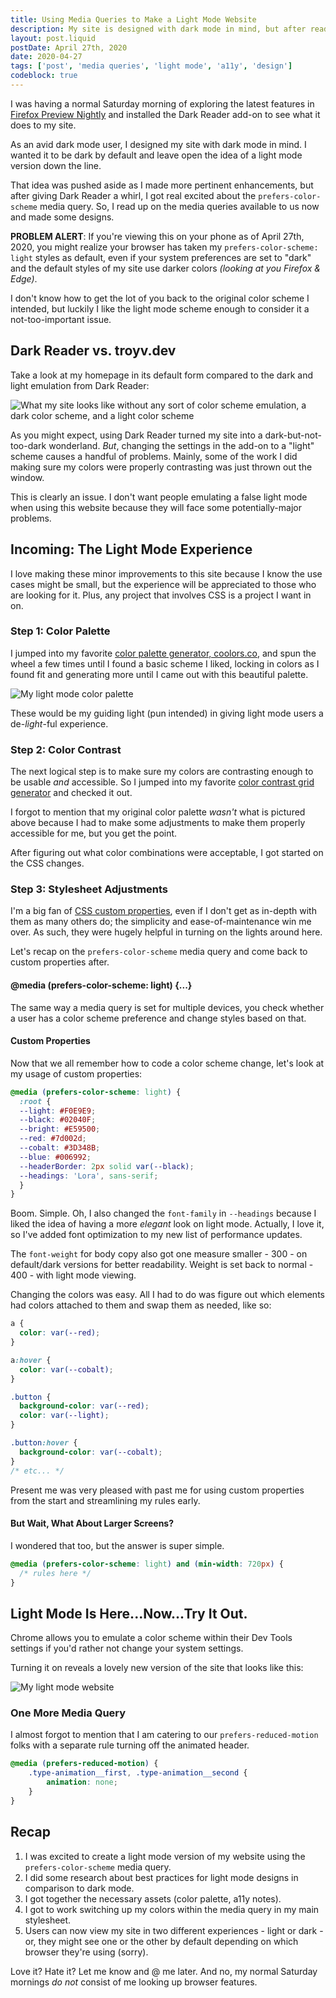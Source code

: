 ```yaml
---
title: Using Media Queries to Make a Light Mode Website
description: My site is designed with dark mode in mind, but after reading about the latest in media query news, I was antsy to give light mode users a unique experience.
layout: post.liquid
postDate: April 27th, 2020
date: 2020-04-27
tags: ['post', 'media queries', 'light mode', 'a11y', 'design']
codeblock: true
---
```

I was having a normal Saturday morning of exploring the latest features in [Firefox Preview Nightly](https://play.google.com/store/apps/details?id=org.mozilla.fenix.nightly) and installed the Dark Reader add-on to see what it does to my site.

As an avid dark mode user, I designed my site with dark mode in mind. I wanted it to be dark by default and leave open the idea of a light mode version down the line.

That idea was pushed aside as I made more pertinent enhancements, but after giving Dark Reader a whirl, I got real excited about the `prefers-color-scheme` media query. So, I read up on the media queries available to us now and made some designs.

**PROBLEM ALERT**: If you're viewing this on your phone as of April 27th, 2020, you might realize your browser has taken my `prefers-color-scheme: light` styles as default, even if your system preferences are set to "dark" and the default styles of my site use darker colors _(looking at you Firefox & Edge)_.

I don't know how to get the lot of you back to the original color scheme I intended, but luckily I like the light mode scheme enough to consider it a not-too-important issue.

## Dark Reader vs. troyv.dev
Take a look at my homepage in its default form compared to the dark and light emulation from Dark Reader:

![What my site looks like without any sort of color scheme emulation, a dark color scheme, and a light color scheme](/images/mobile-all-three.png)

As you might expect, using Dark Reader turned my site into a dark-but-not-too-dark wonderland. _But_, changing the settings in the add-on to a "light" scheme causes a handful of problems. Mainly, some of the work I did making sure my colors were properly contrasting was just thrown out the window.

This is clearly an issue. I don't want people emulating a false light mode when using this website because they will face some potentially-major problems.

## Incoming: The Light Mode Experience
I love making these minor improvements to this site because I know the use cases might be small, but the experience will be appreciated to those who are looking for it. Plus, any project that involves CSS is a project I want in on.

### Step 1: Color Palette
I jumped into my favorite [color palette generator, coolors.co](https://coolors.co/), and spun the wheel a few times until I found a basic scheme I liked, locking in colors as I found fit and generating more until I came out with this beautiful palette.

![My light mode color palette](/images/light-palette.jpg)

These would be my guiding light (pun intended) in giving light mode users a de-_light_-ful experience.

### Step 2: Color Contrast
The next logical step is to make sure my colors are contrasting enough to be usable _and_ accessible. So I jumped into my favorite [color contrast grid generator](https://contrast-grid.eightshapes.com/) and checked it out.

I forgot to mention that my original color palette _wasn't_ what is pictured above because I had to make some adjustments to make them properly accessible for me, but you get the point.

After figuring out what color combinations were acceptable, I got started on the CSS changes.

### Step 3: Stylesheet Adjustments
I'm a big fan of [CSS custom properties](https://developer.mozilla.org/en-US/docs/Web/CSS/--*), even if I don't get as in-depth with them as many others do; the simplicity and ease-of-maintenance win me over. As such, they were hugely helpful in turning on the lights around here.

Let's recap on the `prefers-color-scheme` media query and come back to custom properties after.

#### @media (prefers-color-scheme: light) {...}
The same way a media query is set for multiple devices, you check whether a user has a color scheme preference and change styles based on that.

#### Custom Properties
Now that we all remember how to code a color scheme change, let's look at my usage of custom properties:

```css
@media (prefers-color-scheme: light) {
  :root {
  --light: #F0E9E9;
  --black: #02040F;
  --bright: #E59500;
  --red: #7d002d;
  --cobalt: #3D348B;
  --blue: #006992;
  --headerBorder: 2px solid var(--black);
  --headings: 'Lora', sans-serif;
  }
}
```

Boom. Simple. Oh, I also changed the `font-family` in `--headings` because I liked the idea of having a more _elegant_ look on light mode. Actually, I love it, so I've added font optimization to my new list of performance updates.

The `font-weight` for body copy also got one measure smaller - 300 - on default/dark versions for better readability. Weight is set back to normal - 400 - with light mode viewing.

Changing the colors was easy. All I had to do was figure out which elements had colors attached to them and swap them as needed, like so:

```css
a {
  color: var(--red);
}

a:hover {
  color: var(--cobalt);
}

.button {
  background-color: var(--red);
  color: var(--light);
}

.button:hover {
  background-color: var(--cobalt);
}
/* etc... */
```

Present me was very pleased with past me for using custom properties from the start and streamlining my rules early.

#### But Wait, What About Larger Screens?
I wondered that too, but the answer is super simple.

```css
@media (prefers-color-scheme: light) and (min-width: 720px) {
  /* rules here */
}
```

## Light Mode Is Here...Now...Try It Out.
Chrome allows you to emulate a color scheme within their Dev Tools settings if you'd rather not change your system settings.

Turning it on reveals a lovely new version of the site that looks like this:

![My light mode website](/images/light-mode.jpg)

### One More Media Query
I almost forgot to mention that I am catering to our `prefers-reduced-motion` folks with a separate rule turning off the animated header.

```css
@media (prefers-reduced-motion) {
	.type-animation__first, .type-animation__second {
		animation: none;
	}
}
```

## Recap
1. I was excited to create a light mode version of my website using the `prefers-color-scheme` media query.
2. I did some research about best practices for light mode designs in comparison to dark mode.
3. I got together the necessary assets (color palette, a11y notes).
4. I got to work switching up my colors within the media query in my main stylesheet.
5. Users can now view my site in two different experiences - light or dark - or, they might see one or the other by default depending on which browser they're using (sorry).

Love it? Hate it? Let me know and @ me later. And no, my normal Saturday mornings _do not_ consist of me looking up browser features.

